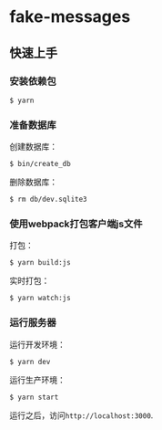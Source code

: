 # fake-messages

## 快速上手

### 安装依赖包

    $ yarn

### 准备数据库

创建数据库：

    $ bin/create_db

删除数据库：

    $ rm db/dev.sqlite3

### 使用webpack打包客户端js文件

打包：

    $ yarn build:js

实时打包：

    $ yarn watch:js

### 运行服务器

运行开发环境：

    $ yarn dev

运行生产环境：

    $ yarn start

运行之后，访问`http://localhost:3000`.
